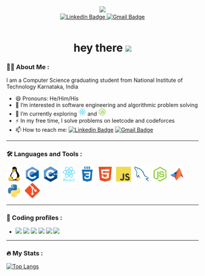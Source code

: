 <div id="header" align="center">
  <img src="https://media.giphy.com/media/M9gbBd9nbDrOTu1Mqx/giphy.gif" width="100"/>
  <div id="badges">
    <a href="https://www.linkedin.com/in/shyam-sundar-n-r-145649211/" target="_blank">
      <img src="https://img.shields.io/badge/LinkedIn-blue?style=for-the-badge&logo=linkedin&logoColor=white" alt="LinkedIn Badge"/>
    </a>
    <a href="mailto:nrshyamsundar@gmail.com?subject=Mail from Github profile - <add your subject here> " >
      <img src="https://img.shields.io/badge/Gmail-D14836?style=for-the-badge&logo=gmail&logoColor=white" alt="Gmail Badge"/>
    </a>
    <!--
    <img src="https://img.shields.io/badge/YouTube-red?style=for-the-badge&logo=youtube&logoColor=white" alt="Youtube Badge"/>
    <img src="https://img.shields.io/badge/Twitter-blue?style=for-the-badge&logo=twitter&logoColor=white" alt="Twitter Badge"/>
    -->
  </div>
  <img src="https://komarev.com/ghpvc/?username=Shyam-NR&style=flat-square&color=blue" alt=""/>
  
  <h1>
    hey there
    <img src="https://media.giphy.com/media/hvRJCLFzcasrR4ia7z/giphy.gif" width="30px"/>
  </h1>
</div>


### :man_technologist: About Me :
I am a Computer Science graduating student from National Institute of Technology Karnataka, India
- 😄 Pronouns: He/Him/His
- 👀 I’m interested in software engineering and algorithmic problem solving
- 🌱 I’m currently exploring <img src="https://github.com/devicons/devicon/blob/master/icons/react/react-original.svg" title="React" alt="React" width="20" height="20"/> and <img src="https://github.com/devicons/devicon/blob/master/icons/nodejs/nodejs-original.svg" title="NodeJS" alt="NodeJS" width="20" height="20"/>
- :zap: In my free time, I solve problems on leetcode and codeforces
- :mailbox: How to reach me: [![Linkedin Badge](https://img.shields.io/badge/-Shyam%20Sundar%20N%20R-blue?style=flat&logo=Linkedin&logoColor=white)](https://www.linkedin.com/in/shyam-sundar-n-r-145649211/) [![Gmail Badge](https://img.shields.io/badge/-NRSHYAMSUNDAR@GMAIL.COM-D14836?style=flat&logo=gmail&logoColor=white)](mailto:nrshyamsundar@gmail.com?subject=%22Mail%20from%20Github%20profile%20-%20%3Cadd%20your%20subject%20here%3E)

---

### :hammer_and_wrench: Languages and Tools :
<div>
  <img src="https://github.com/devicons/devicon/blob/master/icons/linux/linux-original.svg" title="Ubuntu/Linux" alt="Ubuntu/Linux" width="40" height="40"/>&nbsp;
  <img src="https://github.com/devicons/devicon/blob/master/icons/c/c-original.svg" title="C" alt="C" width="40" height="40"/>&nbsp;
  <img src="https://github.com/devicons/devicon/blob/master/icons/cplusplus/cplusplus-original.svg" title="CPP" alt="C++" width="40" height="40"/>&nbsp;
  <img src="https://github.com/devicons/devicon/blob/master/icons/react/react-original-wordmark.svg" title="React" alt="React" width="40" height="40"/>&nbsp;
  <img src="https://github.com/devicons/devicon/blob/master/icons/css3/css3-plain-wordmark.svg"  title="CSS3" alt="CSS" width="40" height="40"/>&nbsp;
  <img src="https://github.com/devicons/devicon/blob/master/icons/html5/html5-original.svg" title="HTML5" alt="HTML" width="40" height="40"/>&nbsp;
  <img src="https://github.com/devicons/devicon/blob/master/icons/javascript/javascript-original.svg" title="JavaScript" alt="JavaScript" width="40" height="40"/>&nbsp;
  <img src="https://github.com/devicons/devicon/blob/master/icons/mysql/mysql-original.svg" title="MySQL"  alt="MySQL" width="40" height="40"/>&nbsp;
  <img src="https://github.com/devicons/devicon/blob/master/icons/nodejs/nodejs-original.svg" title="NodeJS" alt="NodeJS" width="40" height="40"/>&nbsp;<img src="https://github.com/devicons/devicon/blob/master/icons/matlab/matlab-original.svg" title="Matlab" alt="Matlab" width="40" height="40"/>&nbsp;
  <img src="https://github.com/devicons/devicon/blob/master/icons/python/python-original.svg" title="Python" alt="Python" width="40" height="40"/>&nbsp;
  <img src="https://github.com/devicons/devicon/blob/master/icons/git/git-original.svg" title="Git" alt="Git" width="40" height="40"/>
  
</div>


- - - 

<!--
[![Leetcode Stats](https://leetcard.jacoblin.cool/Shyam-NR?theme=dark)](https://leetcode.com/Shyam-NR) 
-->

### :abacus: Coding profiles : 
- [![](https://img.shields.io/badge/Codeforces-Shyam--NR-yellowgreen)](https://codeforces.com/profile/Shyam-NR) [![](https://img.shields.io/badge/Codechef-shyam_nr-yellowgreen)](https://www.codechef.com/users/shyam_nr) [![](https://img.shields.io/badge/Leetcode-Shyam--NR-yellowgreen)](https://leetcode.com/Shyam-NR/) [![](https://img.shields.io/badge/Codepen-Shyam--NR-yellowgreen)](https://codepen.io/shyam-nr) [![](https://img.shields.io/badge/Hackerrank-nrshyamsundar-yellowgreen)](https://www.hackerrank.com/nrshyamsundar) [![](https://img.shields.io/badge/Codesandbox-Shyam--NR-yellowgreen)](https://codesandbox.io/u/Shyam-NR)

- - - 

### :fire: My Stats :
<!--
[![GitHub Streak](http://github-readme-streak-stats.herokuapp.com?user=Shyam-NR&theme=dark&hide_border=true&mode=weekly)](https://git.io/streak-stats)
-->
[![Top Langs](https://github-readme-stats.vercel.app/api/top-langs/?username=Shyam-NR&layout=compact&theme=vision-friendly-dark&hide_border=true)](https://github.com/anuraghazra/github-readme-stats)
